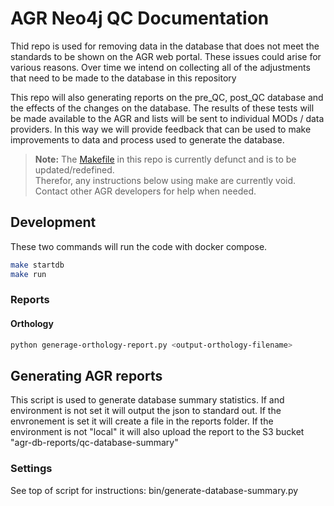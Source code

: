 # AGR Neo4j QC Documentation

Thid repo is used for removing data in the database that does not meet the standards to be shown on the AGR web portal. These issues could arise for various reasons. Over time we intend on collecting all of the adjustments that need to be made to the database in this repository

This repo will also generating reports on the pre_QC, post_QC database and the effects of the changes on the database. The results of these tests will be made available to the AGR and lists will be sent to individual MODs / data providers. In this way we will provide feedback that can be used to make improvements to data and process used to generate the database.

>**Note:**
>The [Makefile](./Makefile) in this repo is currently defunct and is to be updated/redefined.  
>Therefor, any instructions below using make are currently void. Contact other AGR developers for help when needed.

## Development

These two commands will run the code with docker compose.

```bash
make startdb
make run
```

### Reports

#### Orthology

```bash
python generage-orthology-report.py <output-orthology-filename>
```

## Generating AGR reports

This script is used to generate database summary statistics. If and environment is not set it will output the json to standard out. If the envronement is set it will create a file in the reports folder. If the environment is not "local" it will also upload the report to the S3 bucket "agr-db-reports/qc-database-summary"

### Settings

See top of script for instructions: bin/generate-database-summary.py